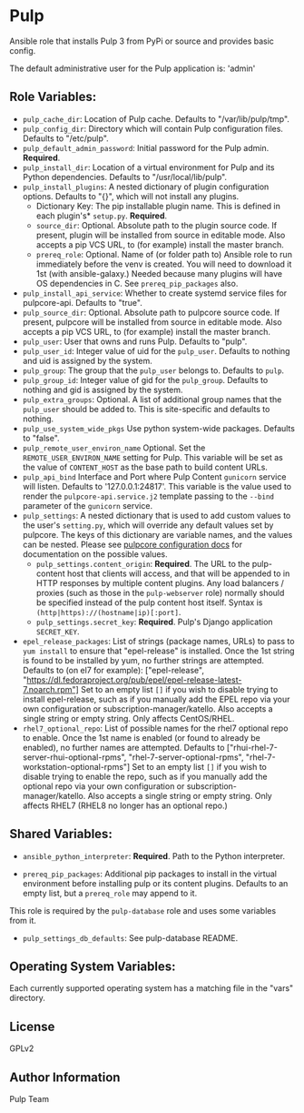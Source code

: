 Pulp
====

Ansible role that installs Pulp 3 from PyPi or source and provides basic config.

The default administrative user for the Pulp application is: 'admin'

Role Variables:
---------------
* `pulp_cache_dir`: Location of Pulp cache. Defaults to "/var/lib/pulp/tmp".
* `pulp_config_dir`: Directory which will contain Pulp configuration files.
  Defaults to "/etc/pulp".
* `pulp_default_admin_password`: Initial password for the Pulp admin. **Required**.
* `pulp_install_dir`: Location of a virtual environment for Pulp and its Python
  dependencies. Defaults to "/usr/local/lib/pulp".
* `pulp_install_plugins`: A nested dictionary of plugin configuration options.
  Defaults to "{}", which will not install any plugins.
  * Dictionary Key: The pip installable plugin name. This is defined in each
  plugin's* `setup.py`. **Required**.
  * `source_dir`: Optional. Absolute path to the plugin source code. If present,
  plugin will be installed from source in editable mode.
  Also accepts a pip VCS URL, to (for example) install the master branch.
  * `prereq_role`: Optional. Name of (or folder path to) Ansible role to run
    immediately before the venv is created. You will need to download it 1st (with
    ansible-galaxy.) Needed because many plugins will have OS dependencies in C.
    See `prereq_pip_packages` also.
* `pulp_install_api_service`: Whether to create systemd service files for
  pulpcore-api. Defaults to "true".
* `pulp_source_dir`: Optional. Absolute path to pulpcore source code. If
  present, pulpcore will be installed from source in editable mode. Also accepts
  a pip VCS URL, to (for example) install the master branch.
* `pulp_user`: User that owns and runs Pulp. Defaults to "pulp".
* `pulp_user_id`: Integer value of uid for the `pulp_user`. Defaults to nothing and uid is assigned
  by the system.
* `pulp_group`: The group that the `pulp_user` belongs to. Defaults to `pulp`.
* `pulp_group_id`: Integer value of gid for the `pulp_group`. Defaults to nothing and gid is
  assigned by the system.
* `pulp_extra_groups`: Optional. A list of additional group names that the `pulp_user` should
  be added to. This is site-specific and defaults to nothing.
* `pulp_use_system_wide_pkgs` Use python system-wide packages. Defaults to "false".
* `pulp_remote_user_environ_name` Optional. Set the `REMOTE_USER_ENVIRON_NAME` setting for Pulp.
  This variable will be set as the value of `CONTENT_HOST` as the base path to build content URLs.
* `pulp_api_bind` Interface and Port where Pulp Content `gunicorn` service will listen. Defaults to
  '127.0.0.1:24817'. This variable is the value used to render the `pulpcore-api.service.j2` template
  passing to the `--bind` parameter of the `gunicorn` service.
* `pulp_settings`: A nested dictionary that is used to add custom values to the user's
    `setting.py`, which will override any default values set by pulpcore. The keys of this
    dictionary are variable names, and the values can be nested. Please see [pulpcore configuration
    docs](https://docs.pulpproject.org/en/3.0/nightly/installation/configuration.html#id2) for
    documentation on the possible values.
  * `pulp_settings.content_origin`: **Required**. The URL to the pulp-content
    host that clients will access, and that will be appended to in HTTP
    responses by multiple content plugins. Any load balancers / proxies (such
    as those in the `pulp-webserver` role) normally should be specified instead
    of the pulp content host itself. Syntax is
    `(http|https)://(hostname|ip)[:port]`.
  * `pulp_settings.secret_key`: **Required**. Pulp's Django application `SECRET_KEY`.
* `epel_release_packages`: List of strings (package names, URLs) to pass to
  `yum install` to ensure that "epel-release" is installed.
  Once the 1st string is found to be installed by yum, no further strings are
  attempted.
  Defaults to (on el7 for example): ["epel-release", "https://dl.fedoraproject.org/pub/epel/epel-release-latest-7.noarch.rpm"]
  Set to an empty list `[]` if you wish to disable trying to install
  epel-release, such as if you manually add the EPEL repo via your own
  configuration or subscription-manager/katello.
  Also accepts a single string or empty string.
  Only affects CentOS/RHEL.
* `rhel7_optional_repo`: List of possible names for the rhel7 optional repo
  to enable. Once the 1st name is enabled (or found to already be enabled),
  no further names are attempted.
  Defaults to  ["rhui-rhel-7-server-rhui-optional-rpms", "rhel-7-server-optional-rpms", "rhel-7-workstation-optional-rpms"]
  Set to an empty list `[]` if you wish to disable trying to enable the repo,
  such as if you manually add the optional repo via your own configuration or
  subscription-manager/katello.
  Also accepts a single string or empty string.
  Only affects RHEL7 (RHEL8 no longer has an optional repo.)


Shared Variables:
-----------------

* `ansible_python_interpreter`: **Required**. Path to the Python interpreter.

* `prereq_pip_packages`: Additional pip packages to install in the virtual
  environment before installing pulp or its content plugins.
  Defaults to an empty list, but a `prereq_role` may append to it.

This role is required by the `pulp-database` role and uses some variables from it.

* `pulp_settings_db_defaults`: See pulp-database README.


Operating System Variables:
---------------------------

Each currently supported operating system has a matching file in the "vars"
directory.

License
-------

GPLv2

Author Information
------------------

Pulp Team
